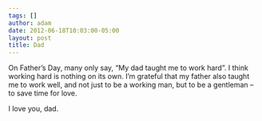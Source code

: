 ```yaml
---
tags: []
author: adam
date: 2012-06-18T10:03:00-05:00
layout: post
title: Dad
---
```


On Father’s Day, many only say, “My dad taught me to work hard”. I think working hard is nothing on its own. I’m grateful that my father also taught me to work well, and not just to be a working man, but to be a gentleman – to save time for love.

I love you, dad.
